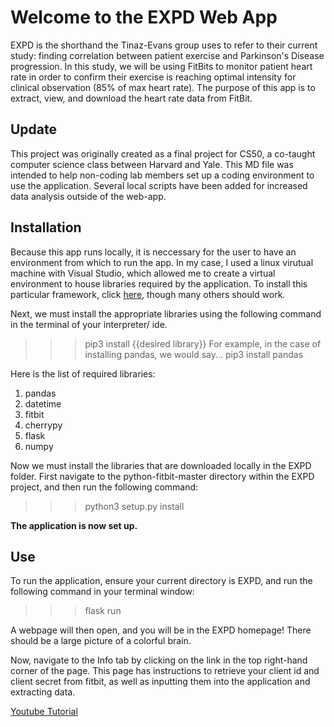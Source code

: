 # Welcome to the EXPD Web App
EXPD is the shorthand the Tinaz-Evans group uses to refer to their current study: finding correlation between patient exercise and Parkinson's Disease progression. In this study, we will be using FitBits to monitor patient heart rate in order to confirm their exercise is reaching optimal intensity for clinical observation (85% of max heart rate). The purpose of this app is to extract, view, and download the heart rate data from FitBit. 
## Update
This project was originally created as a final project for CS50, a co-taught computer science class between Harvard and Yale. This MD file was intended to help non-coding lab members set up a coding environment to use the application. Several local scripts have been added for increased data analysis outside of the web-app.
## Installation 
Because this app runs locally, it is neccessary for the user to have an environment from which to run the app. In my case, I used a linux virutual machine with Visual Studio, which allowed me to create a virtual environment to house libraries required by the application. 
To install this particular framework, click [here](https://docs.microsoft.com/en-us/windows/python/web-frameworks), though many others should work. 

Next, we must install the appropriate libraries using the following command in the terminal of your interpreter/ ide. 
>>> pip3 install {{desired library}}
For example, in the case of installing pandas, we would say...
>>> pip3 install pandas

Here is the list of required libraries:
1. pandas
2. datetime
3. fitbit
4. cherrypy
5. flask
6. numpy

Now we must install the libraries that are downloaded locally in the EXPD folder. First navigate to the python-fitbit-master directory within the EXPD project, and then run the following command:
>>> python3 setup.py install

**The application is now set up.**

## Use
To run the application, ensure your current directory is EXPD, and run the following command in your terminal window:
>>> flask run

A webpage will then open, and you will be in the EXPD homepage! There should be a large picture of a colorful brain. 

Now, navigate to the Info tab by clicking on the link in the top right-hand corner of the page. This page has instructions to retrieve your client id and client secret from fitbit, as well as inputting them into the application and extracting data. 


[Youtube Tutorial](https://youtu.be/O_KddD74cHk)
